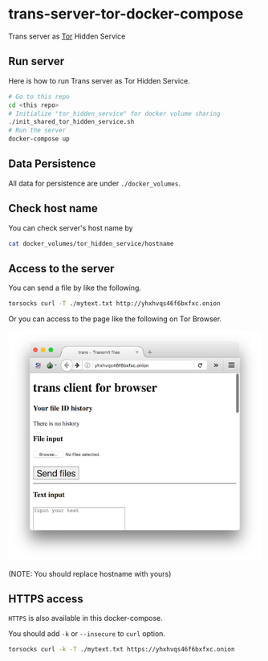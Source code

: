# trans-server-tor-docker-compose

Trans server as [Tor](https://www.torproject.org/) Hidden Service

## Run server

Here is how to run Trans server as Tor Hidden Service.

```bash
# Go to this repo
cd <this repo>
# Initialize "tor_hidden_service" for docker volume sharing
./init_shared_tor_hidden_service.sh 
# Run the server
docker-compose up
```

## Data Persistence

All data for persistence are under `./docker_volumes`.

## Check host name

You can check server's host name by

```bash
cat docker_volumes/tor_hidden_service/hostname
```

## Access to the server

You can send a file by like the following.

```bash
torsocks curl -T ./mytext.txt http://yhxhvqs46f6bxfxc.onion
```

Or you can access to the page like the following on Tor Browser.

![demo1](demo_images/demo1.png)

(NOTE: You should replace hostname with yours)

## HTTPS access

`HTTPS` is also available in this docker-compose.

You should add `-k` or `--insecure` to `curl` option.

```bash
torsocks curl -k -T ./mytext.txt https://yhxhvqs46f6bxfxc.onion
```

